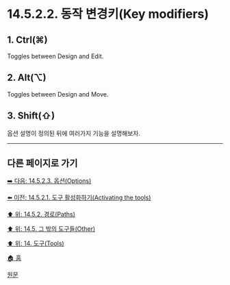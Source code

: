 # 14.5.2.2. 동작 변경키(Key modifiers)

<a id="14-04-12-02-s1"></a>

## 1. Ctrl(⌘)
Toggles between Design and Edit.

<a id="14-04-12-02-s2"></a>

## 2. Alt(⌥)
Toggles between Design and Move.

<a id="14-04-12-02-s3"></a>

## 3. Shift(⇧)
옵션 설명이 정의된 뒤에 여러가지 기능을 설명해보자.

***

## 다른 페이지로 가기

[➡️ 다음: 14.5.2.3. 옵션(Options)](./14-05-02-03-00-options.md)

[⬅️ 이전: 14.5.2.1. 도구 활성화하기(Activating the tools)](./14-05-02-01-activating_the_tool.md)

[⬆️ 위: 14.5.2. 경로(Paths)](./14-05-02-00-paths.md)

[⬆️ 위: 14.5. 그 밖의 도구들(Other)](./14-05-00-other.md)

[⬆️ 위: 14. 도구(Tools)](./14-00-tools.md)

[🏠 홈](./00-home.md)

[원문](https://docs.gimp.org/2.10/ko/gimp-tool-path.html#idm16498)
